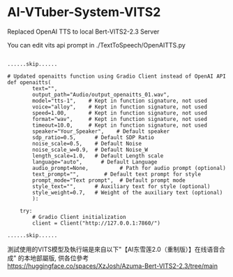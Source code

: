 # AI-VTuber-System-VITS2
Replaced OpenAI TTS to local Bert-VITS2-2.3 Server

You can edit vits api prompt in ./TextToSpeech/OpenAITTS.py

```

......skip......

# Updated openaitts function using Gradio Client instead of OpenAI API
def openaitts(
        text="",
        output_path="Audio/output_openaitts_01.wav",
        model="tts-1",    # Kept in function signature, not used
        voice="alloy",    # Kept in function signature, not used
        speed=1.00,       # Kept in function signature, not used
        format="wav",     # Kept in function signature, not used
        timeout=10.0,     # Kept in function signature, not used
        speaker="Your_Speaker",    # Default speaker
        sdp_ratio=0.5,      # Default SDP Ratio
        noise_scale=0.5,    # Default Noise
        noise_scale_w=0.9,  # Default Noise_W
        length_scale=1.0,   # Default Length scale
        language="auto",      # Default Language
        audio_prompt=None,          # Path for audio prompt (optional)
        text_prompt="",        # Default text prompt for style
        prompt_mode="Text prompt",  # Default prompt mode
        style_text="",      # Auxiliary text for style (optional)
        style_weight=0.7,   # Weight of the auxiliary text (optional)
        ):

    try:
        # Gradio Client initialization
        client = Client("http://127.0.0.1:7860/")

......skip......

```

測試使用的VITS模型及執行端是來自以下"【AI东雪莲2.0（重制版）】在线语音合成" 的本地部屬版, 供各位參考
https://huggingface.co/spaces/XzJosh/Azuma-Bert-VITS2-2.3/tree/main
